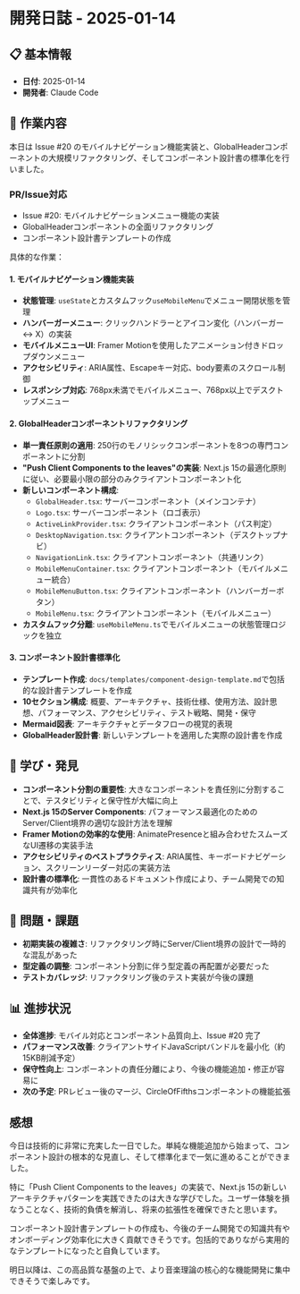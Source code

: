 # 開発日誌 - 2025-01-14

## 📋 基本情報

- **日付**: 2025-01-14
- **開発者**: Claude Code

## 🎯 作業内容

本日は Issue #20 のモバイルナビゲーション機能実装と、GlobalHeaderコンポーネントの大規模リファクタリング、そしてコンポーネント設計書の標準化を行いました。

### PR/Issue対応

- Issue #20: モバイルナビゲーションメニュー機能の実装
- GlobalHeaderコンポーネントの全面リファクタリング
- コンポーネント設計書テンプレートの作成

具体的な作業：

#### 1. モバイルナビゲーション機能実装
- **状態管理**: `useState`とカスタムフック`useMobileMenu`でメニュー開閉状態を管理
- **ハンバーガーメニュー**: クリックハンドラーとアイコン変化（ハンバーガー ↔ X）の実装
- **モバイルメニューUI**: Framer Motionを使用したアニメーション付きドロップダウンメニュー
- **アクセシビリティ**: ARIA属性、Escapeキー対応、body要素のスクロール制御
- **レスポンシブ対応**: 768px未満でモバイルメニュー、768px以上でデスクトップメニュー

#### 2. GlobalHeaderコンポーネントリファクタリング
- **単一責任原則の適用**: 250行のモノリシックコンポーネントを8つの専門コンポーネントに分割
- **"Push Client Components to the leaves"の実装**: Next.js 15の最適化原則に従い、必要最小限の部分のみクライアントコンポーネント化
- **新しいコンポーネント構成**:
  - `GlobalHeader.tsx`: サーバーコンポーネント（メインコンテナ）
  - `Logo.tsx`: サーバーコンポーネント（ロゴ表示）
  - `ActiveLinkProvider.tsx`: クライアントコンポーネント（パス判定）
  - `DesktopNavigation.tsx`: クライアントコンポーネント（デスクトップナビ）
  - `NavigationLink.tsx`: クライアントコンポーネント（共通リンク）
  - `MobileMenuContainer.tsx`: クライアントコンポーネント（モバイルメニュー統合）
  - `MobileMenuButton.tsx`: クライアントコンポーネント（ハンバーガーボタン）
  - `MobileMenu.tsx`: クライアントコンポーネント（モバイルメニュー）
- **カスタムフック分離**: `useMobileMenu.ts`でモバイルメニューの状態管理ロジックを独立

#### 3. コンポーネント設計書標準化
- **テンプレート作成**: `docs/templates/component-design-template.md`で包括的な設計書テンプレートを作成
- **10セクション構成**: 概要、アーキテクチャ、技術仕様、使用方法、設計思想、パフォーマンス、アクセシビリティ、テスト戦略、開発・保守
- **Mermaid図表**: アーキテクチャとデータフローの視覚的表現
- **GlobalHeader設計書**: 新しいテンプレートを適用した実際の設計書を作成

## 🔧 学び・発見

- **コンポーネント分割の重要性**: 大きなコンポーネントを責任別に分割することで、テスタビリティと保守性が大幅に向上
- **Next.js 15のServer Components**: パフォーマンス最適化のためのServer/Client境界の適切な設計方法を理解
- **Framer Motionの効率的な使用**: AnimatePresenceと組み合わせたスムーズなUI遷移の実装手法
- **アクセシビリティのベストプラクティス**: ARIA属性、キーボードナビゲーション、スクリーンリーダー対応の実装方法
- **設計書の標準化**: 一貫性のあるドキュメント作成により、チーム開発での知識共有が効率化

## 🚫 問題・課題

- **初期実装の複雑さ**: リファクタリング時にServer/Client境界の設計で一時的な混乱があった
- **型定義の調整**: コンポーネント分割に伴う型定義の再配置が必要だった
- **テストカバレッジ**: リファクタリング後のテスト実装が今後の課題

## 📊 進捗状況

- **全体進捗**: モバイル対応とコンポーネント品質向上、Issue #20 完了
- **パフォーマンス改善**: クライアントサイドJavaScriptバンドルを最小化（約15KB削減予定）
- **保守性向上**: コンポーネントの責任分離により、今後の機能追加・修正が容易に
- **次の予定**: PRレビュー後のマージ、CircleOfFifthsコンポーネントの機能拡張

## 感想

今日は技術的に非常に充実した一日でした。単純な機能追加から始まって、コンポーネント設計の根本的な見直し、そして標準化まで一気に進めることができました。

特に「Push Client Components to the leaves」の実装で、Next.js 15の新しいアーキテクチャパターンを実践できたのは大きな学びでした。ユーザー体験を損なうことなく、技術的負債を解消し、将来の拡張性を確保できたと思います。

コンポーネント設計書テンプレートの作成も、今後のチーム開発での知識共有やオンボーディング効率化に大きく貢献できそうです。包括的でありながら実用的なテンプレートになったと自負しています。

明日以降は、この高品質な基盤の上で、より音楽理論の核心的な機能開発に集中できそうで楽しみです。